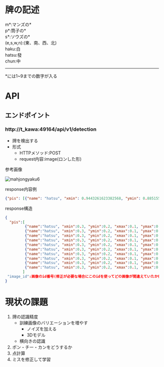 # 牌の記述

m\*:マンズの*  
p\*:筒子の*  
s\*:ソウズの*  
(e,s,w,n):(東、南、西、北)  
haku:白  
hatsu:發  
chun:中  

---

*には1~9までの数字が入る



# API

## エンドポイント

### http://t_kawa:49164/api/v1/detection

- 牌を検出する
- 形式
  - HTTPメソッド:POST
  - request内容:image(ロンした形)

参考画像

![mahjongyaku6](https://user-images.githubusercontent.com/26706103/39664511-34a62df8-50bf-11e8-810d-15e9c8db15c4.jpg)



response内容例
~~~json
{"pis": [{"name": "hatsu", "xmin": 0.9443261623382568, "ymin": 0.885155200958252, "xmax": 1.0, "ymax": 0.9668492078781128, "conf": 0.9989991784095764}, {"name": "s1", "xmin": 0.5105834603309631, "ymin": 0.8831236362457275, "xmax": 0.5721703171730042, "ymax": 0.9696668386459351, "conf": 0.997262716293335}, {"name": "s4", "xmin": 0.3231615722179413, "ymin": 0.8854721784591675, "xmax": 0.38519981503486633, "ymax": 0.9683240652084351, "conf": 0.9962512850761414}, {"name": "p4", "xmin": 0.635847806930542, "ymin": 0.88599693775177, "xmax": 0.6967763900756836, "ymax": 0.9691020250320435, "conf": 0.9940372705459595}, {"name": "s6", "xmin": 0.576220691204071, "ymin": 0.8850948810577393, "xmax": 0.6364890933036804, "ymax": 0.9626741409301758, "conf": 0.9926861524581909}, {"name": "p6", "xmin": 0.7003210783004761, "ymin": 0.8853741884231567, "xmax": 0.762068510055542, "ymax": 0.9672133922576904, "conf": 0.9854868650436401}, {"name": "haku", "xmin": 0.1347847580909729, "ymin": 0.8846403956413269, "xmax": 0.19850048422813416, "ymax": 0.9663597941398621, "conf": 0.982799232006073}, {"name": "s2", "xmin": 0.19977118074893951, "ymin": 0.8849960565567017, "xmax": 0.25998181104660034, "ymax": 0.9642751216888428, "conf": 0.9816431403160095}, {"name": "p6", "xmin": 0.8863188624382019, "ymin": 0.8842339515686035, "xmax": 0.9464882016181946, "ymax": 0.9646909236907959, "conf": 0.9564278721809387}, {"name": "p8", "xmin": 0.7609726190567017, "ymin": 0.876449704170227, "xmax": 0.823549747467041, "ymax": 0.9607722759246826, "conf": 0.9172372817993164}, {"name": "p1", "xmin": 0.26350435614585876, "ymin": 0.8850215077400208, "xmax": 0.32111355662345886, "ymax": 0.9661094546318054, "conf": 0.6761854290962219}], "image_id": 1}
~~~

response構造

~~~json
{
  "pis":[
         {"name":"hatsu", "xmin":0.3, "ymin":0.2, "xmax":0.1, "ymax":0.1, "conf":0.5},
         {"name":"hatsu", "xmin":0.3, "ymin":0.2, "xmax":0.1, "ymax":0.1, "conf":0.5},
         {"name":"hatsu", "xmin":0.3, "ymin":0.2, "xmax":0.1, "ymax":0.1, "conf":0.5},
         {"name":"hatsu", "xmin":0.3, "ymin":0.2, "xmax":0.1, "ymax":0.1, "conf":0.5},
         {"name":"hatsu", "xmin":0.3, "ymin":0.2, "xmax":0.1, "ymax":0.1, "conf":0.5},
         {"name":"hatsu", "xmin":0.3, "ymin":0.2, "xmax":0.1, "ymax":0.1, "conf":0.5},
         {"name":"hatsu", "xmin":0.3, "ymin":0.2, "xmax":0.1, "ymax":0.1, "conf":0.5},
         {"name":"hatsu", "xmin":0.3, "ymin":0.2, "xmax":0.1, "ymax":0.1, "conf":0.5},
         {"name":"hatsu", "xmin":0.3, "ymin":0.2, "xmax":0.1, "ymax":0.1, "conf":0.5},
         {"name":"hatsu", "xmin":0.3, "ymin":0.2, "xmax":0.1, "ymax":0.1, "conf":0.5},
        ]
 "image_id":画像のid番号(修正が必要な場合にこのidを使ってどの画像が間違えていたか修正)
}
~~~



# 現状の課題

1. 牌の認識精度
   - 訓練画像のバリエーションを増やす
     - ノイズを加える
     - 3Dモデル
   - 横向きの認識
2. ポン・チー・カンをどうするか
3. 点計算
4. ミスを修正して学習